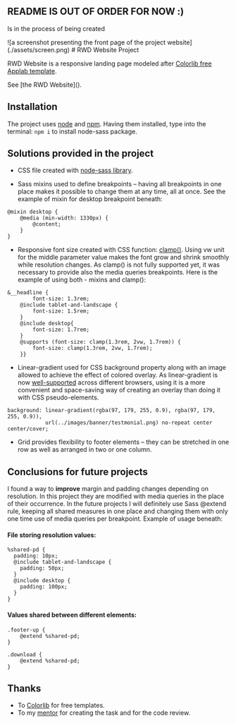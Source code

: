 
##	README IS OUT OF ORDER FOR NOW :)
Is in the process of being created

<change>
![a screenshot presenting the front page of the project website](./assets/screen.png)
<change>
# RWD Website Project

RWD Website is a responsive landing page modeled after [Colorlib free Applab template](https://colorlib.com/wp/template/applab/). 

<change>
See [the RWD Website]().
<change>

## Installation

The project uses [node](https://nodejs.org/en/) and [npm](https://www.npmjs.com/). Having them installed, type into the terminal: `npm i` to install node-sass package.

## Solutions provided in the project

- CSS file created with [node-sass library](https://www.npmjs.com/package/node-sass).

- Sass mixins used to define breakpoints – having all breakpoints in one place makes it possible to change them at any time, all at once. See the example of mixin for desktop breakpoint beneath:
```
@mixin desktop {
	@media (min-width: 1330px) {
		@content;
	}
}
```
- Responsive font size created with CSS function: [clamp()](https://developer.mozilla.org/en-US/docs/Web/CSS/clamp). Using vw unit for the middle parameter value makes the font grow and shrink smoothly while resolution changes.
As clamp() is not fully supported yet, it was necessary to provide also the media queries breakpoints. Here is the example of using both - mixins and clamp(): 
```
&__headline {
		font-size: 1.3rem;
	@include tablet-and-landscape {
		font-size: 1.5rem;
	}
	@include desktop{
		font-size: 1.7rem;
	}
	@supports (font-size: clamp(1.3rem, 2vw, 1.7rem)) {
		font-size: clamp(1.3rem, 2vw, 1.7rem);
	}}
```

- Linear-gradient used for CSS background property along with an image allowed to achieve the effect of colored overlay. As linear-gradient is now [well-supported](https://caniuse.com/mdn-css_types_image_gradient_linear-gradient) across different browsers, using it is a more convenient and space-saving way of creating an overlay than doing it with CSS pseudo-elements.
```
background: linear-gradient(rgba(97, 179, 255, 0.9), rgba(97, 179, 255, 0.9)),
		    url(../images/banner/testmonial.png) no-repeat center center/cover;
```

- Grid provides flexibility to footer elements – they can be stretched in one row as well as arranged in two or one column.

## Conclusions for future projects

I found a way to **improve** margin and padding changes depending on resolution. In this project they are modified with media queries in the place of their occurrence. In the future projects I will definitely use Sass @extend rule, keeping all shared measures in one place and changing them with only one time use of media queries per breakpoint. Example of usage beneath:

#### File storing resolution values:
```
%shared-pd {
  padding: 10px;
  @include tablet-and-landscape {
    padding: 50px;
  }
  @include desktop {
    padding: 100px;
  }
}

```
#### Values shared between different elements:
```
.footer-up {
	@extend %shared-pd;
}
```
```
.download {
	@extend %shared-pd;
}
```

## Thanks
- To [Colorlib](https://colorlib.com/wp/) for free templates.
- To my [mentor](https://github.com/devmentor-pl) for creating the task and for the code review.
